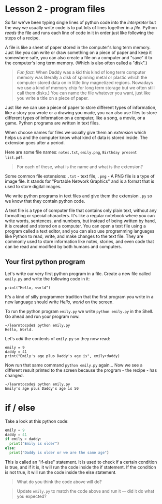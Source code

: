 # Lesson 2 - program files

So far we've been typing single lines of python code into the _interpreter_ but the way we usually write code is to put lots of lines together in a _file_. Python _reads_ the file and runs each line of code in it in order just like following the steps of a recipe.

A file is like a sheet of paper stored in the computer's long term memory. Just like you can write or draw something on a piece of paper and keep it somewhere safe, you can also create a file on a computer and "save" it to the computer's long term memory. (Which is also often called a "disk".)

> _Fun fact_: When Daddy was a kid this kind of long term computer memory was literally a disk of spinning metal or plastic which the computer stored data on in little tiny magnetized regions. Nowadays we use a kind of memory chip for long term storage but we often still call them disks.)
You can name the file whatever you want, just like you write a title on a piece of paper. 

Just like we can use a piece of paper to store different types of information, like a story you wrote or a drawing you made, you can also use files to store different types of information on a computer, like a song, a movie, or a game. Python programs are written in text files.

When choose names for files we usually give them an _extension_ which helps us and the computer know what kind of data is stored inside. The extension goes after a period.

Here are some file names: `notes.txt`, `emily.png`, `Birthday present list.pdf`.

>For each of these, what is the name and what is the extension?

Some common file extensions:
`.txt` - text file,
`.png` - A PNG file is a type of image file. It stands for "Portable Network Graphics" and is a format that is used to store digital images. 

We write python programs in text files and give them the extension `.py` so we know that they contain python code.

A text file is a type of computer file that contains only plain text, without any formatting or special characters. It's like a regular notebook where you can write words, sentences, and numbers, but instead of being written by hand, it is created and stored on a computer. You can open a text file using a program called a text editor, and you can also use programming languages like Python to read, write, and make changes to the text file. They are commonly used to store information like notes, stories, and even code that can be read and modified by both humans and computers.

## Your first python program

Let's write our very first python program in a file. Create a new file called `emily.py` and write the following code in it:

```
print("Hello, world")
```

It's a kind of silly programmer tradition that the first program you write in a new language should write _Hello, world_ on the screen.

To run the python program `emily.py` we write `python emily.py` in the Shell. Go ahead and run your program now.
```
~/learntocode$ python emily.py
Hello, World.
```

Let's _edit_ the contents of `emily.py` so they now read:
```
emily = 9
daddy = 41
print("Emily's age plus Daddy's age is", emily+daddy)
```

Now run that same command `python emily.py` again... Now we see a different result printed to the screen because the program - the recipe - has changed.
```
~/learntocode$ python emily.py
Emily's age plus Daddy's age is 50
```

# if / else

Take a look at this python code:

```python
emily = 9
daddy = 41
if emily > daddy:
  print("Emily is older")
else:
  print("Daddy is older or we are the same age")
```

This is called an "if-else" statement. It is used to check if a certain condition is true, and if it is, it will run the code inside the if statement. If the condition is not true, it will run the code inside the else statement.

> What do you think the code above will do?

> Update `emily.py` to match the code above and run it -- did it do what you expected?
